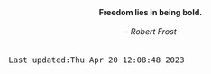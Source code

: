 
<div align="center"><b><span>Freedom lies in being bold.</span></b><br><br><i> - Robert Frost</i></div>
<br><br><kbd>Last updated:Thu Apr 20 12:08:48 2023</kbd>